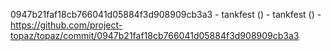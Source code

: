 0947b21faf18cb766041d05884f3d908909cb3a3 - tankfest () - tankfest () - https://github.com/project-topaz/topaz/commit/0947b21faf18cb766041d05884f3d908909cb3a3
